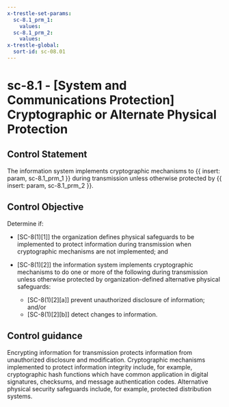 ```yaml
---
x-trestle-set-params:
  sc-8.1_prm_1:
    values:
  sc-8.1_prm_2:
    values:
x-trestle-global:
  sort-id: sc-08.01
---
```


# sc-8.1 - \[System and Communications Protection\] Cryptographic or Alternate Physical Protection

## Control Statement

The information system implements cryptographic mechanisms to {{ insert: param, sc-8.1_prm_1 }} during transmission unless otherwise protected by {{ insert: param, sc-8.1_prm_2 }}.

## Control Objective

Determine if:

- \[SC-8(1)[1]\] the organization defines physical safeguards to be implemented to protect information during transmission when cryptographic mechanisms are not implemented; and

- \[SC-8(1)[2]\] the information system implements cryptographic mechanisms to do one or more of the following during transmission unless otherwise protected by organization-defined alternative physical safeguards:

  - \[SC-8(1)[2][a]\] prevent unauthorized disclosure of information; and/or
  - \[SC-8(1)[2][b]\] detect changes to information.

## Control guidance

Encrypting information for transmission protects information from unauthorized disclosure and modification. Cryptographic mechanisms implemented to protect information integrity include, for example, cryptographic hash functions which have common application in digital signatures, checksums, and message authentication codes. Alternative physical security safeguards include, for example, protected distribution systems.
